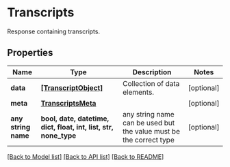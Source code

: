 # Transcripts

Response containing transcripts.

## Properties
Name | Type | Description | Notes
------------ | ------------- | ------------- | -------------
**data** | [**[TranscriptObject]**](TranscriptObject.md) | Collection of data elements. | [optional] 
**meta** | [**TranscriptsMeta**](TranscriptsMeta.md) |  | [optional] 
**any string name** | **bool, date, datetime, dict, float, int, list, str, none_type** | any string name can be used but the value must be the correct type | [optional]

[[Back to Model list]](../README.md#documentation-for-models) [[Back to API list]](../README.md#documentation-for-api-endpoints) [[Back to README]](../README.md)


